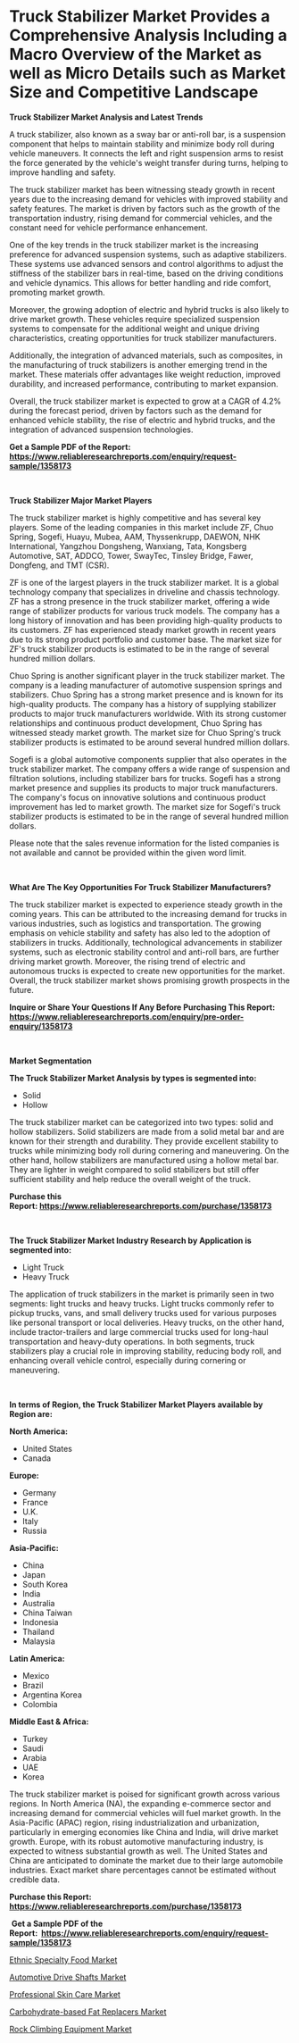 <p><h1>Truck Stabilizer Market Provides a Comprehensive Analysis Including a Macro Overview of the Market as well as Micro Details such as Market Size and Competitive Landscape</h1></p><p><strong>Truck Stabilizer Market Analysis and Latest Trends</strong></p>
<p><p>A truck stabilizer, also known as a sway bar or anti-roll bar, is a suspension component that helps to maintain stability and minimize body roll during vehicle maneuvers. It connects the left and right suspension arms to resist the force generated by the vehicle's weight transfer during turns, helping to improve handling and safety.</p><p>The truck stabilizer market has been witnessing steady growth in recent years due to the increasing demand for vehicles with improved stability and safety features. The market is driven by factors such as the growth of the transportation industry, rising demand for commercial vehicles, and the constant need for vehicle performance enhancement.</p><p>One of the key trends in the truck stabilizer market is the increasing preference for advanced suspension systems, such as adaptive stabilizers. These systems use advanced sensors and control algorithms to adjust the stiffness of the stabilizer bars in real-time, based on the driving conditions and vehicle dynamics. This allows for better handling and ride comfort, promoting market growth.</p><p>Moreover, the growing adoption of electric and hybrid trucks is also likely to drive market growth. These vehicles require specialized suspension systems to compensate for the additional weight and unique driving characteristics, creating opportunities for truck stabilizer manufacturers.</p><p>Additionally, the integration of advanced materials, such as composites, in the manufacturing of truck stabilizers is another emerging trend in the market. These materials offer advantages like weight reduction, improved durability, and increased performance, contributing to market expansion.</p><p>Overall, the truck stabilizer market is expected to grow at a CAGR of 4.2% during the forecast period, driven by factors such as the demand for enhanced vehicle stability, the rise of electric and hybrid trucks, and the integration of advanced suspension technologies.</p></p>
<p><strong>Get a Sample PDF of the Report:&nbsp; <a href="https://www.reliableresearchreports.com/enquiry/request-sample/1358173">https://www.reliableresearchreports.com/enquiry/request-sample/1358173</a></strong></p>
<p>&nbsp;</p>
<p><strong>Truck Stabilizer Major Market Players</strong></p>
<p><p>The truck stabilizer market is highly competitive and has several key players. Some of the leading companies in this market include ZF, Chuo Spring, Sogefi, Huayu, Mubea, AAM, Thyssenkrupp, DAEWON, NHK International, Yangzhou Dongsheng, Wanxiang, Tata, Kongsberg Automotive, SAT, ADDCO, Tower, SwayTec, Tinsley Bridge, Fawer, Dongfeng, and TMT (CSR).</p><p>ZF is one of the largest players in the truck stabilizer market. It is a global technology company that specializes in driveline and chassis technology. ZF has a strong presence in the truck stabilizer market, offering a wide range of stabilizer products for various truck models. The company has a long history of innovation and has been providing high-quality products to its customers. ZF has experienced steady market growth in recent years due to its strong product portfolio and customer base. The market size for ZF's truck stabilizer products is estimated to be in the range of several hundred million dollars.</p><p>Chuo Spring is another significant player in the truck stabilizer market. The company is a leading manufacturer of automotive suspension springs and stabilizers. Chuo Spring has a strong market presence and is known for its high-quality products. The company has a history of supplying stabilizer products to major truck manufacturers worldwide. With its strong customer relationships and continuous product development, Chuo Spring has witnessed steady market growth. The market size for Chuo Spring's truck stabilizer products is estimated to be around several hundred million dollars.</p><p>Sogefi is a global automotive components supplier that also operates in the truck stabilizer market. The company offers a wide range of suspension and filtration solutions, including stabilizer bars for trucks. Sogefi has a strong market presence and supplies its products to major truck manufacturers. The company's focus on innovative solutions and continuous product improvement has led to market growth. The market size for Sogefi's truck stabilizer products is estimated to be in the range of several hundred million dollars.</p><p>Please note that the sales revenue information for the listed companies is not available and cannot be provided within the given word limit.</p></p>
<p>&nbsp;</p>
<p><strong>What Are The Key Opportunities For Truck Stabilizer Manufacturers?</strong></p>
<p><p>The truck stabilizer market is expected to experience steady growth in the coming years. This can be attributed to the increasing demand for trucks in various industries, such as logistics and transportation. The growing emphasis on vehicle stability and safety has also led to the adoption of stabilizers in trucks. Additionally, technological advancements in stabilizer systems, such as electronic stability control and anti-roll bars, are further driving market growth. Moreover, the rising trend of electric and autonomous trucks is expected to create new opportunities for the market. Overall, the truck stabilizer market shows promising growth prospects in the future.</p></p>
<p><strong>Inquire or Share Your Questions If Any Before Purchasing This Report: <a href="https://www.reliableresearchreports.com/enquiry/pre-order-enquiry/1358173">https://www.reliableresearchreports.com/enquiry/pre-order-enquiry/1358173</a></strong></p>
<p>&nbsp;</p>
<p><strong>Market Segmentation</strong></p>
<p><strong>The Truck Stabilizer Market Analysis by types is segmented into:</strong></p>
<p><ul><li>Solid</li><li>Hollow</li></ul></p>
<p><p>The truck stabilizer market can be categorized into two types: solid and hollow stabilizers. Solid stabilizers are made from a solid metal bar and are known for their strength and durability. They provide excellent stability to trucks while minimizing body roll during cornering and maneuvering. On the other hand, hollow stabilizers are manufactured using a hollow metal bar. They are lighter in weight compared to solid stabilizers but still offer sufficient stability and help reduce the overall weight of the truck.</p></p>
<p><strong>Purchase this Report:&nbsp;<a href="https://www.reliableresearchreports.com/purchase/1358173">https://www.reliableresearchreports.com/purchase/1358173</a></strong></p>
<p>&nbsp;</p>
<p><strong>The Truck Stabilizer Market Industry Research by Application is segmented into:</strong></p>
<p><ul><li>Light Truck</li><li>Heavy Truck</li></ul></p>
<p><p>The application of truck stabilizers in the market is primarily seen in two segments: light trucks and heavy trucks. Light trucks commonly refer to pickup trucks, vans, and small delivery trucks used for various purposes like personal transport or local deliveries. Heavy trucks, on the other hand, include tractor-trailers and large commercial trucks used for long-haul transportation and heavy-duty operations. In both segments, truck stabilizers play a crucial role in improving stability, reducing body roll, and enhancing overall vehicle control, especially during cornering or maneuvering.</p></p>
<p>&nbsp;</p>
<p><strong>In terms of Region, the Truck Stabilizer Market Players available by Region are:</strong></p>
<p>
    <p> <strong> North America: </strong>
        <ul>
            <li>United States</li>
            <li>Canada</li>
        </ul>
        </p> 
    <p> <strong> Europe: </strong>
        <ul>
            <li>Germany</li>
            <li>France</li>
            <li>U.K.</li>
            <li>Italy</li>
            <li>Russia</li>
        </ul>
        </p> 
    <p> <strong> Asia-Pacific: </strong>
        <ul>
            <li>China</li>
            <li>Japan</li>
            <li>South Korea</li>
            <li>India</li>
            <li>Australia</li>
            <li>China Taiwan</li>
            <li>Indonesia</li>
            <li>Thailand</li>
            <li>Malaysia</li>
        </ul>
        </p> 
    <p> <strong> Latin America: </strong>
        <ul>
            <li>Mexico</li>
            <li>Brazil</li>
            <li>Argentina Korea</li>
            <li>Colombia</li>
        </ul>
        </p> 
    <p> <strong> Middle East & Africa: </strong>
        <ul>
            <li>Turkey</li>
            <li>Saudi</li>
            <li>Arabia</li>
            <li>UAE</li>
            <li>Korea</li>
        </ul>
    </p>
    </p>
<p><p>The truck stabilizer market is poised for significant growth across various regions. In North America (NA), the expanding e-commerce sector and increasing demand for commercial vehicles will fuel market growth. In the Asia-Pacific (APAC) region, rising industrialization and urbanization, particularly in emerging economies like China and India, will drive market growth. Europe, with its robust automotive manufacturing industry, is expected to witness substantial growth as well. The United States and China are anticipated to dominate the market due to their large automobile industries. Exact market share percentages cannot be estimated without credible data.</p></p>
<p><strong>Purchase this Report: <a href="https://www.reliableresearchreports.com/purchase/1358173">https://www.reliableresearchreports.com/purchase/1358173</a></strong></p>
<p>&nbsp;<strong>Get a Sample PDF of the Report:&nbsp;&nbsp;<a href="https://www.reliableresearchreports.com/enquiry/request-sample/1358173">https://www.reliableresearchreports.com/enquiry/request-sample/1358173</a></strong></p>
<p><strong></strong></p>
<p><p><a href="https://www.linkedin.com/pulse/ethnic-specialty-food-market-share-amp-new-trends-analysis-pqhve/">Ethnic Specialty Food Market</a></p><p><a href="https://github.com/dringals/Market-Research-Report-List-1/blob/main/automotive-drive-shafts-market.md">Automotive Drive Shafts Market</a></p><p><a href="https://medium.com/@v27092023/professional-skin-care-market-research-report-its-history-and-forecast-2023-to-2030-bd34d3b98a1c">Professional Skin Care Market</a></p><p><a href="https://www.linkedin.com/pulse/carbohydrate-based-fat-replacers-market-research-report-jk8be/">Carbohydrate-based Fat Replacers Market</a></p><p><a href="https://medium.com/@v25590012/rock-climbing-equipment-market-trends-forecast-and-competitive-analysis-to-2030-f17265cba4c7">Rock Climbing Equipment Market</a></p></p>